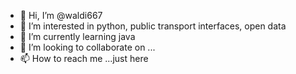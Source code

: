 - 👋 Hi, I’m @waldi667
- 👀 I’m interested in python, public transport interfaces, open data
- 🌱 I’m currently learning java
- 💞️ I’m looking to collaborate on ...
- 📫 How to reach me ...just here

<!---
waldi667/waldi667 is a ✨ special ✨ repository because its `README.md` (this file) appears on your GitHub profile.
You can click the Preview link to take a look at your changes.
--->

